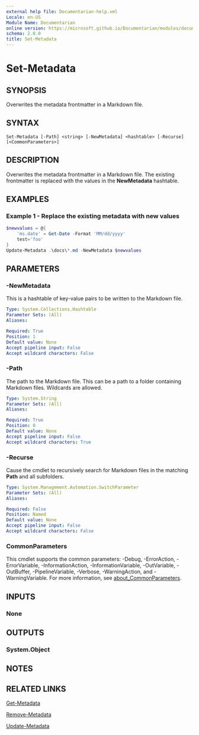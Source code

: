 ```yaml
---
external help file: Documentarian-help.xml
Locale: en-US
Module Name: Documentarian
online version: https://microsoft.github.io/Documentarian/modules/documentarian/reference/cmdlets/set-metadata
schema: 2.0.0
title: Set-Metadata
---
```


# Set-Metadata

## SYNOPSIS
Overwrites the metadata frontmatter in a Markdown file.

## SYNTAX

```
Set-Metadata [-Path] <string> [-NewMetadata] <hashtable> [-Recurse] [<CommonParameters>]
```

## DESCRIPTION

Overwrites the metadata frontmatter in a Markdown file. The existing frontmatter is replaced with
the values in the **NewMetadata** hashtable.

## EXAMPLES

### Example 1 - Replace the existing metadata with new values

```powershell
$newvalues = @{
    'ms.date' = Get-Date -Format 'MM/dd/yyyy'
    test='foo'
}
Update-Metadata .\docs\*.md -NewMetadata $newvalues
```

## PARAMETERS

### -NewMetadata

This is a hashtable of key-value pairs to be written to the Markdown file.

```yaml
Type: System.Collections.Hashtable
Parameter Sets: (All)
Aliases:

Required: True
Position: 1
Default value: None
Accept pipeline input: False
Accept wildcard characters: False
```

### -Path

The path to the Markdown file. This can be a path to a folder containing Markdown files. Wildcards
are allowed.

```yaml
Type: System.String
Parameter Sets: (All)
Aliases:

Required: True
Position: 0
Default value: None
Accept pipeline input: False
Accept wildcard characters: True
```

### -Recurse

Cause the cmdlet to recursively search for Markdown files in the matching **Path** and all
subfolders.

```yaml
Type: System.Management.Automation.SwitchParameter
Parameter Sets: (All)
Aliases:

Required: False
Position: Named
Default value: None
Accept pipeline input: False
Accept wildcard characters: False
```

### CommonParameters

This cmdlet supports the common parameters: -Debug, -ErrorAction, -ErrorVariable,
-InformationAction, -InformationVariable, -OutVariable, -OutBuffer, -PipelineVariable, -Verbose,
-WarningAction, and -WarningVariable. For more information, see
[about_CommonParameters](http://go.microsoft.com/fwlink/?LinkID=113216).

## INPUTS

### None

## OUTPUTS

### System.Object

## NOTES

## RELATED LINKS

[Get-Metadata](Get-Metadata)

[Remove-Metadata](Remove-Metadata.md)

[Update-Metadata](Update-Metadata.md)
